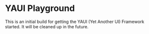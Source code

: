 # YAUI Playground

This is an initial build for getting the YAUI (Yet Another UI) Framework started. It will be cleaned up in the future.
